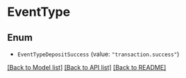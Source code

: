 # EventType

## Enum


* `EventTypeDepositSuccess` (value: `"transaction.success"`)


[[Back to Model list]](../README.md#documentation-for-models) [[Back to API list]](../README.md#documentation-for-api-endpoints) [[Back to README]](../README.md)


